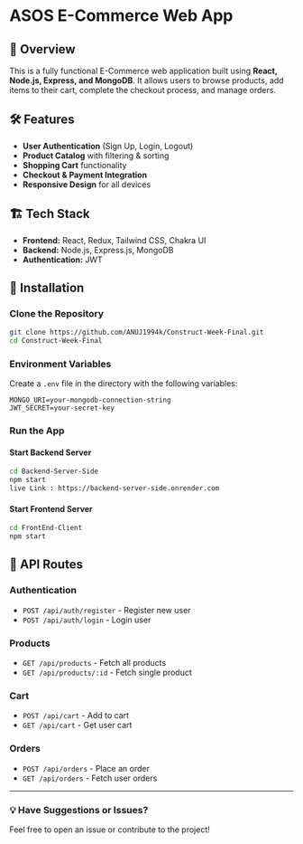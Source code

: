 # ASOS E-Commerce Web App

## 🚀 Overview
This is a fully functional E-Commerce web application built using **React, Node.js, Express, and MongoDB**. It allows users to browse products, add items to their cart, complete the checkout process, and manage orders.

## 🛠️ Features
- **User Authentication** (Sign Up, Login, Logout)
- **Product Catalog** with filtering & sorting
- **Shopping Cart** functionality
- **Checkout & Payment Integration**
- **Responsive Design** for all devices

## 🏗️ Tech Stack
- **Frontend:** React, Redux, Tailwind CSS, Chakra UI
- **Backend:** Node.js, Express.js, MongoDB
- **Authentication:** JWT

## 🔧 Installation
### Clone the Repository
```sh
git clone https://github.com/ANUJ1994k/Construct-Week-Final.git
cd Construct-Week-Final
```

### Environment Variables
Create a `.env` file in the  directory with the following variables:
```env
MONGO_URI=your-mongodb-connection-string
JWT_SECRET=your-secret-key
```
### Run the App
#### Start Backend Server
```sh
cd Backend-Server-Side
npm start
live Link : https://backend-server-side.onrender.com
```
#### Start Frontend Server
```sh
cd FrontEnd-Client
npm start
```

## 📌 API Routes
### Authentication
- `POST /api/auth/register` - Register new user
- `POST /api/auth/login` - Login user

### Products
- `GET /api/products` - Fetch all products
- `GET /api/products/:id` - Fetch single product

### Cart
- `POST /api/cart` - Add to cart
- `GET /api/cart` - Get user cart

### Orders
- `POST /api/orders` - Place an order
- `GET /api/orders` - Fetch user orders

---
### 💡 Have Suggestions or Issues?
Feel free to open an issue or contribute to the project!
